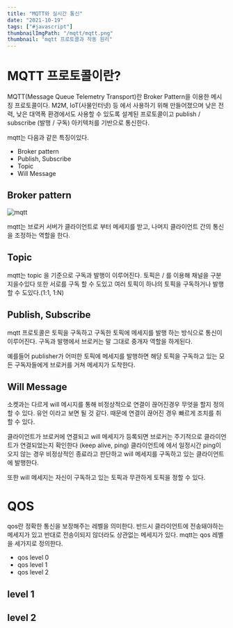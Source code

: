 ```yaml
---
title: "MQTT와 실시간 통신"
date: "2021-10-19"
tags: ["#javascript"]
thumbnailImgPath: "/mqtt/mqtt.png"
thumbnail: "mqtt 프로토콜과 작동 원리"
---
```


# MQTT 프로토콜이란?

MQTT(Message Queue Telemetry Transport)란 Broker Pattern을 이용한 메시징 프로토콜이다. M2M, IoT(사물인터넷) 등 에서 사용하기 위해 만들어졌으며 낮은 전력, 낮은 대역폭 환경에서도 사용할 수 있도록 설계된 프로토콜이고 publish / subscribe (발행 / 구독) 아키텍처를 기반으로 통신한다.

mqtt는 다음과 같은 특징이있다.

- Broker pattern
- Publish, Subscribe
- Topic
- Will Message

## Broker pattern

![mqtt](https://miro.medium.com/max/1170/1*lKWgSNIYc1Pil5FFoAHMkA.png)

mqtt는 브로커 서버가 클라이언트로 부터 메세지를 받고, 나머지 클라이언트 간의 통신을 조정하는 역할을 한다.

## Topic

mqtt는 topic 을 기준으로 구독과 발행이 이루어진다. 토픽은 / 를 이용해 채널을 구분 지을수있다 또한 서로를 구독 할 수 도있고 여러 토픽이 하나의 토픽을 구독하거나 발행 할 수 도있다.(1:1, 1:N)

## Publish, Subscribe

mqtt 프로토콜은 토픽을 구독하고 구독한 토픽에 메세지를 발행 하는 방식으로 통신이 이루어진다. 구독과 발행에서 브로커는 말 그대로 중개자 역할을 하게된다.

예를들어 publisher가 어떠한 토픽에 메세지를 발행하면 해당 토픽을 구독하고 있는 모든 구독자들에게 브로커를 거쳐 메세지가 도착한다.

## Will Message

소켓과는 다르게 will 메시지를 통해 비정상적으로 연결이 끊어진경우 무엇을 할지 정의 할 수 있다. 유언 이라고 보면 될 것 같다. 때문에 연결이 끊어진 경우 빠르게 조치를 취할 수 있다.

클라이언트가 브로커에 연결되고 will 메세지가 등록되면 브로커는 주기적으로 클라이언트가 연결되었는지 확인한다 (keep alive, ping) 클라이언트에 에서 일정시간 ping이 오지 않는 경우 비정상적인 종료라고 판단하고 will 메세지를 구독하고 있는 클라이언트에 발행한다.

또한 will 메세지는 자신이 구독하고 있는 토픽과 무관하게 토픽을 정할 수 있다.

# QOS

qos란 정확한 통신을 보장해주는 레벨을 의미한다. 반드시 클라이언트에 전송돼야하는 메세지가 있고 반대로 전송이되지 않더라도 상관없는 메세지가 있다. mqtt는 qos 레벨을 세가지로 정의한다.

- qos level 0
- qos level 1
- qos level 2

## level 1

## level 2
